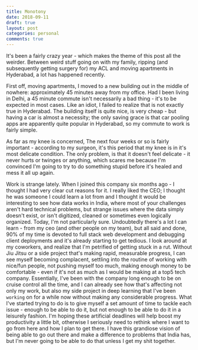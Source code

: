 ```yaml
---
title: Monotony
date: 2018-09-11
draft: true
layout: post
categories: personal
comments: true
---
```

It's been a fairly crazy year - which makes the theme of this post all the weirder. Between weird stuff going on with my family, ripping (and subsequently getting surgery for) my ACL and moving apartments in Hyderabad, a lot has happened recently.

First off, moving apartments, I moved to a new building out in the middle of nowhere: approximately 45 minutes away from my office. Had I been living in Delhi, a 45 minute commute isn't necessarily a bad thing - it's to be expected in most cases. Like an idiot, I failed to realize that is not exactly true in Hyderabad. The building itself is quite nice, is very cheap - but having a car is almost a necessity; the only saving grace is that car pooling apps are apparently quite popular in Hyderabad, so my commute to work is fairly simple.

As far as my knee is concerned, The next four weeks or so is fairly important - according to my surgeon, it's this period that my knee is in it's most delicate condition. The only problem, is that it doesn't feel delicate - it never hurts or twinges or anything, which scares me because I'm convinced I'm going to try to do something stupid before it's healed and mess it all up again.

Work is strange lately. When I joined this company six months ago - I thought I had very clear cut reasons for it. I really liked the CEO; I thought he was someone I could learn a lot from and I thought it would be interesting to see how data works in India, where most of your challenges aren't hard technical problems, but strange issues where the data simply doesn't exist, or isn't digitized, cleaned or sometimes even logically organized. Today, I'm not particularly sure. Undoubtedly there's a lot I can learn - from my ceo (and other people on my team), but all said and done, 90% of my time is devoted to full stack web development and debugging client deployments and it's already starting to get tedious. I look around at my coworkers, and realize that I'm petrified of getting stuck in a rut. Without Jiu Jitsu or a side project that's making rapid, measurable progress, I can see myself becoming complacent, settling into the routine of working with nice/fun people, not pushing myself too much, making enough money to be comfortable - even if it's not as much as I would be making at a top5 tech company. Essentially, I've been with the company long enough to be on cruise control all the time, and I can already see how that's affecting not only my work, but also my side project in deep learning that I've been `working` on for a while now without making any considerable progress. What I've started trying to do is to give myself a set amount of time to tackle each issue - enough to be able to do it, but not enough to be able to do it in a leisurely fashion. I'm hoping these artificial deadlines will help boost my productivity a little bit, otherwise I seriously need to rethink where I want to go from here and how I plan to get there. I have this grandiose vision of being able to go out there and make a difference to problems that India has, but I'm never going to be able to do that unless I get my shit together.